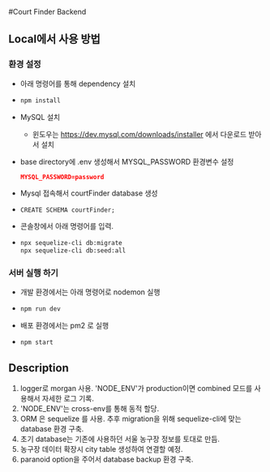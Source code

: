 #Court Finder Backend

## Local에서 사용 방법

### 환경 설정

* 아래 명령어를 통해 dependency 설치

* ~~~bash
  npm install
  ~~~
  
* MySQL 설치

  * 윈도우는 https://dev.mysql.com/downloads/installer 에서 다운로드 받아서 설치

* base directory에 .env 생성해서 MYSQL_PASSWORD 환경변수 설정

  ~~~json
  MYSQL_PASSWORD=password
  ~~~

* Mysql 접속해서 courtFinder database 생성

* ~~~mysql
  CREATE SCHEMA courtFinder;
  ~~~

* 콘솔창에서 아래 명령어를 입력.

* ~~~bash
  npx sequelize-cli db:migrate
  npx sequelize-cli db:seed:all
  ~~~

### 서버 실행 하기

* 개발 환경에서는 아래 명령어로 nodemon 실행

* ~~~bash
  npm run dev
  ~~~

* 배포 환경에서는 pm2 로 실행

* ~~~bash
  npm start
  ~~~

## Description

1. logger로 morgan 사용. 'NODE_ENV'가 production이면 combined 모드를 사용해서 자세한 로그 기록.
2. 'NODE_ENV'는 cross-env를 통해 동적 할당.
3. ORM 은 sequelize 를 사용. 추후 migration을 위해 sequelize-cli에 맞는 database 환경 구축.
4. 초기 database는 기존에 사용하던 서울 농구장 정보를 토대로 만듬.
5. 농구장 데이터 확장시 city table 생성하여 연결할 예정.
6. paranoid option을 주어서 database backup 환경 구축.